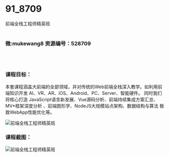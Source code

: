 # 91_8709
前端全栈工程师精英班
<br/></br>
<h3>微:mukewang8 资源编号：528709</h3>
<br/></br>
<h3>课程目标：</h3>
<p>本套课程涵盖大前端的全部领域，并对传统的Web<a title="查看与 前端全栈 相关的文章" target="_blank">前端全栈</a>深入教学。如利用前端知识开发 AI、VR、AR、iOS、Android、PC、Server、智能硬件。 同时我们将核心打造 JavaScript语言新发展、Vue源码分析、前端持续集成方案汇总、MV*框架深度分析 、前端图形学、NodeJS大规模站点架构、数据结构与算法 极致WebApp性能优化等。</p>
<p><img src="https://www.ko996.com/wp-content/uploads/img/2019/11/356-39-300x169.jpg" alt="前端全栈工程师精英班"></p>
<h3>课程截图：</h3>
<p><img src="https://www.ko996.com/wp-content/uploads/img/2019/11/1-74.png" alt="前端全栈工程师精英班"></p>
